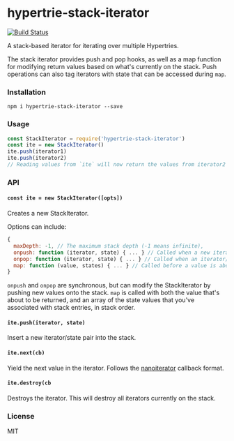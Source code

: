 # hypertrie-stack-iterator
[![Build Status](https://travis-ci.com/andrewosh/hypertrie-stack-iterator.svg?token=WgJmQm3Kc6qzq1pzYrkx&branch=master)](https://travis-ci.com/andrewosh/hypertrie-stack-iterator)

A stack-based iterator for iterating over multiple Hypertries.

The stack iterator provides push and pop hooks, as well as a map function for modifying return values based on what's currently on the stack. Push operations can also tag iterators with state that can be accessed during `map`.

### Installation
```
npm i hypertrie-stack-iterator --save
```
### Usage
```js
const StackIterator = require('hypertrie-stack-iterator')
const ite = new StackIterator()
ite.push(iterator1)
ite.push(iterator2)
// Reading values from `ite` will now return the values from iterator2 then iterator1
```
### API
#### `const ite = new StackIterator([opts])`
Creates a new StackIterator.

Options can include:
```js
{
  maxDepth: -1, // The maximum stack depth (-1 means infinite),
  onpush: function (iterator, state) { ... } // Called when a new iterator/state pair is pushed.
  onpop: function (iterator, state) { ... } // Called when an iterator/state pair is popped.
  map: function (value, states) { ... } // Called before a value is about to be returned.
}
```
`onpush` and `onpop` are synchronous, but can modify the StackIterator by pushing new values onto the stack.
`map` is called with both the value that's about to be returned, and an array of the state values that you've associated with stack entries, in stack order.

#### `ite.push(iterator, state)`
Insert a new iterator/state pair into the stack.

#### `ite.next(cb)`
Yield the next value in the iterator. Follows the [nanoiterator](https://github.com/mafintosh/nanoiterator) callback format.

#### `ite.destroy(cb`
Destroys the iterator. This will destroy all iterators currently on the stack.

### License
MIT


